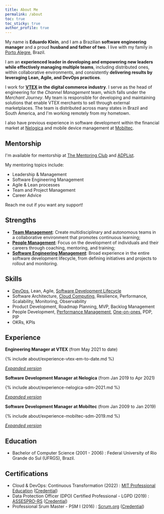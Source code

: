 ```yaml
---
title: About Me
permalink: /about
toc: true
toc_sticky: true
author_profile: true
---
```


My name is **Eduardo Klein**, and I am a Brazilian **software engineering manager** and a proud **husband and father of two**. I live with my family in [Porto Alegre](https://en.wikipedia.org/wiki/Porto_Alegre), Brazil.

I am an **experienced leader in developing and empowering new leaders while effectively managing multiple teams**, including distributed ones, within collaborative environments, and consistently **delivering results by leveraging Lean, Agile, and DevOps practices**.

I work for **[VTEX](/about/vtex) in the digital commerce industry**. I serve as the head of engineering for the *Channel Management* team, which falls under the *Merchant Journey*. My team is responsible for developing and maintaining solutions that enable VTEX merchants to sell through external marketplaces. The team is distributed across many states in Brazil and South America, and I'm working remotely from my hometown.

I also have previous experience in software development within the financial market at [Nelogica](/about/nelogica) and mobile device management at [Mobiltec](/about/mobiltec).

## Mentorship

<p>I'm available for mentorship at <a rel="me" href="https://www.mentoring-club.com/the-mentors/eduardo-klein" target="_blank">The Mentoring Club</a> and <a rel="me" href="https://adplist.org/mentors/eduardo-p-klein" target="_blank">ADPList</a>.</p>

My mentoring topics include:

- Leadership & Management
- Software Engineering Management
- Agile & Lean processes
- Team and Project Management
- Career Advice

<p>Reach me out if you want any support!</p>

## Strengths

- **[Team Management](/mgmt/team)**: Create multidisciplinary and autonomous teams in a collaborative environment that promotes continuous learning;
- **[People Management](/mgmt/people/)**: Focus on the development of individuals and their careers through coaching, mentoring, and training;
- **[Software Engineering Management](/mgmt/swe/)**: Broad experience in the entire software development lifecycle, from defining initiatives and projects to rollout and monitoring.

## Skills

- [DevOps](/swe/devops), Lean, Agile, [Software Development Lifecycle](/swe/sdlc)
- Software Architecture, [Cloud Computing](swe/cloud-computing), Resilience, Performance, Scalability, Monitoring, Observability
- Product Development, Roadmap Planning, MVP, Backlog Management
- People Development, [Performance Management](/mgmt/people/performance), [One-on-ones](/mgmt/people/one-on-ones), PDP, PIP
- OKRs, KPIs

## Experience

**Engineering Manager at VTEX** <nobr>(from May 2021 to date)</nobr>

{% include about/experience-vtex-em-to-date.md %}

*[Expanded version](/about/vtex)*

**Software Development Manager at Nelogica** <nobr>(from Jan 2019 to Apr 2021)</nobr>

{% include about/experience-nelogica-sdm-2021.md %}

*[Expanded version](/about/nelogica)*

**Software Development Manager at Mobiltec** <nobr>(from Jan 2009 to Jan 2019)</nobr>

{% include about/experience-mobiltec-sdm-2019.md %}

*[Expanded version](/about/mobiltec)*

## Education

- Bachelor of Computer Science (2001 - 2006)
: Federal University of Rio Grande do Sul (UFRGS), Brazil.

## Certifications

- Cloud & DevOps: Continuous Transformation (2022)
: [MIT Professional Education](https://professionalprograms.mit.edu/) ([Credential](https://www.credential.net/abe5612a-79b9-4462-a562-88f77211fefd))
- Data Protection Officer (DPO) Certified Professional - LGPD (2019)
: [ASSESPRO-RS](https://www.assespro-rs.org.br/) ([Credential](https://badgr.io/public/assertions/nAx5jBpqQTOpMDpV1OvYeg))
- Professional Srum Master - PSM I (2016)
: [Scrum.org](https://scrum.org/) ([Credential](https://www.scrum.org/user/167525))